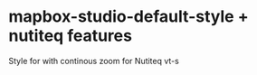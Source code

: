 mapbox-studio-default-style + nutiteq features
===========================
Style for with continous zoom for Nutiteq vt-s
